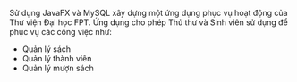 Sử dụng JavaFX và MySQL xây dựng một ứng dụng phục vụ hoạt động của Thư viện Đại học FPT. 
Ứng dụng cho phép Thủ thư và Sinh viên sử dụng để phục vụ các công việc như: 
+ Quản lý sách 
+ Quản lý thành viên 
+ Quản lý mượn sách
